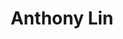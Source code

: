 ---
title: "Anthony Lin"
image: "images/team/default.svg"
jobtitle: "Alumni - Capta   in"
igurl:
ghurl: 
liurl: 
weight: 3
---